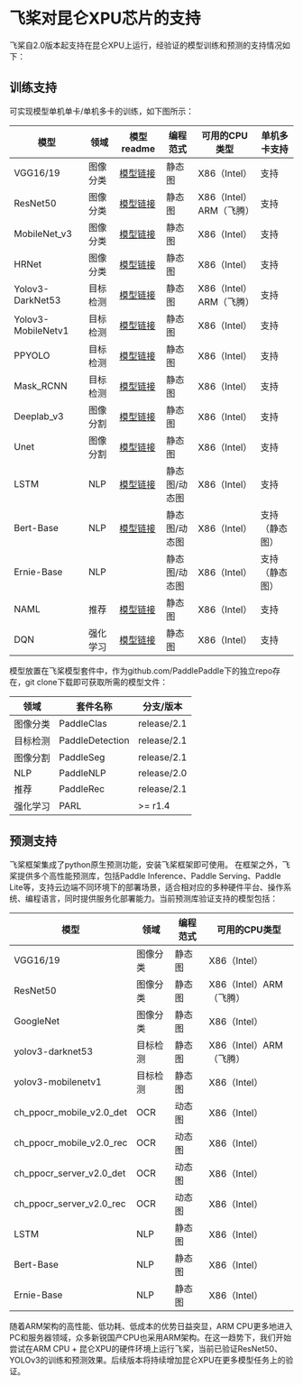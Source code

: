 # 飞桨对昆仑XPU芯片的支持

飞桨自2.0版本起支持在昆仑XPU上运行，经验证的模型训练和预测的支持情况如下：

## 训练支持

可实现模型单机单卡/单机多卡的训练，如下图所示：

| 模型               | 领域     | 模型readme                                                   | 编程范式      | 可用的CPU类型           | 单机多卡支持   |
| ------------------ | -------- | ------------------------------------------------------------ | ------------- | ----------------------- | -------------- |
| VGG16/19           | 图像分类 | [模型链接](https://github.com/PaddlePaddle/PaddleClas/blob/release/2.1/docs/zh_CN/extension/train_on_xpu.md) | 静态图        | X86（Intel）            | 支持           |
| ResNet50           | 图像分类 | [模型链接](https://github.com/PaddlePaddle/PaddleClas/blob/release/2.1/docs/zh_CN/extension/train_on_xpu.md) | 静态图        | X86（Intel）ARM（飞腾） | 支持           |
| MobileNet_v3       | 图像分类 | [模型链接](https://github.com/PaddlePaddle/PaddleClas/blob/release/2.1/docs/zh_CN/extension/train_on_xpu.md) | 静态图        | X86（Intel）            | 支持           |
| HRNet              | 图像分类 | [模型链接](https://github.com/PaddlePaddle/PaddleClas/blob/release/2.1/docs/zh_CN/extension/train_on_xpu.md) | 静态图        | X86（Intel）            | 支持           |
| Yolov3-DarkNet53   | 目标检测 | [模型链接](https://github.com/PaddlePaddle/PaddleDetection/blob/release/2.1/docs/tutorials/train_on_kunlun.md) | 静态图        | X86（Intel）ARM（飞腾） | 支持           |
| Yolov3-MobileNetv1 | 目标检测 | [模型链接](https://github.com/PaddlePaddle/PaddleDetection/blob/release/2.1/docs/tutorials/train_on_kunlun.md) | 静态图        | X86（Intel）            | 支持           |
| PPYOLO             | 目标检测 | [模型链接](https://github.com/PaddlePaddle/PaddleDetection/blob/release/2.1/docs/tutorials/train_on_kunlun.md) | 静态图        | X86（Intel）            | 支持           |
| Mask_RCNN          | 目标检测 | [模型链接](https://github.com/PaddlePaddle/PaddleDetection/blob/release/2.1/docs/tutorials/train_on_kunlun.md) | 静态图        | X86（Intel）            | 支持           |
| Deeplab_v3         | 图像分割 | [模型链接](https://github.com/PaddlePaddle/PaddleSeg/blob/release/2.1/legacy/docs/train_on_xpu.md) | 静态图        | X86（Intel）            | 支持           |
| Unet               | 图像分割 | [模型链接](https://github.com/PaddlePaddle/PaddleSeg/blob/release/2.1/legacy/docs/train_on_xpu.md) | 静态图        | X86（Intel）            | 支持           |
| LSTM               | NLP      | [模型链接](https://github.com/PaddlePaddle/PaddleSeg/blob/release/v2.0.0-rc/legacy/docs/train_on_xpu.md) | 静态图/动态图 | X86（Intel）            | 支持           |
| Bert-Base          | NLP      | [模型链接](https://github.com/PaddlePaddle/PaddleNLP/blob/release/2.0/examples/language_model/bert/README.md) | 静态图/动态图 | X86（Intel）            | 支持（静态图） |
| Ernie-Base         | NLP      |                                                              | 静态图/动态图 | X86（Intel）            | 支持（静态图） |
| NAML               | 推荐     | [模型链接](https://github.com/PaddlePaddle/PaddleRec/blob/release/2.1.0/models/rank/naml/train_on_kunlun.md) | 静态图        | X86（Intel）            | 支持           |
| DQN                | 强化学习 | [模型链接](https://github.com/PaddlePaddle/PARL/blob/r1.4.3/examples/DQN/train_on_xpu.md) | 静态图        | X86（Intel）            | 支持           |

模型放置在飞桨模型套件中，作为github.com/PaddlePaddle下的独立repo存在，git clone下载即可获取所需的模型文件：

| 领域     | 套件名称        | 分支/版本   |
| -------- | --------------- | ----------- |
| 图像分类 | PaddleClas      | release/2.1 |
| 目标检测 | PaddleDetection | release/2.1 |
| 图像分割 | PaddleSeg       | release/2.1 |
| NLP      | PaddleNLP       | release/2.0 |
| 推荐     | PaddleRec       | release/2.1 |
| 强化学习 | PARL            | >= r1.4     |



## 预测支持

飞桨框架集成了python原生预测功能，安装飞桨框架即可使用。
在框架之外，飞桨提供多个高性能预测库，包括Paddle Inference、Paddle Serving、Paddle Lite等，支持云边端不同环境下的部署场景，适合相对应的多种硬件平台、操作系统、编程语言，同时提供服务化部署能力。当前预测库验证支持的模型包括：

| 模型                     | 领域     | 编程范式 | 可用的CPU类型           |
| ------------------------ | -------- | -------- | ----------------------- |
| VGG16/19                 | 图像分类 | 静态图   | X86（Intel）            |
| ResNet50                 | 图像分类 | 静态图   | X86（Intel）ARM（飞腾） |
| GoogleNet                | 图像分类 | 静态图   | X86（Intel）            |
| yolov3-darknet53         | 目标检测 | 静态图   | X86（Intel）ARM（飞腾） |
| yolov3-mobilenetv1       | 目标检测 | 静态图   | X86（Intel）            |
| ch_ppocr_mobile_v2.0_det | OCR      | 动态图   | X86（Intel）            |
| ch_ppocr_mobile_v2.0_rec | OCR      | 动态图   | X86（Intel）            |
| ch_ppocr_server_v2.0_det | OCR      | 动态图   | X86（Intel）            |
| ch_ppocr_server_v2.0_rec | OCR      | 动态图   | X86（Intel）            |
| LSTM                     | NLP      | 静态图   | X86（Intel）            |
| Bert-Base                | NLP      | 静态图   | X86（Intel）            |
| Ernie-Base               | NLP      | 静态图   | X86（Intel）            |


随着ARM架构的高性能、低功耗、低成本的优势日益突显，ARM CPU更多地进入PC和服务器领域，众多新锐国产CPU也采用ARM架构。在这一趋势下，我们开始尝试在ARM CPU + 昆仑XPU的硬件环境上运行飞桨，当前已验证ResNet50、YOLOv3的训练和预测效果。后续版本将持续增加昆仑XPU在更多模型任务上的验证。
